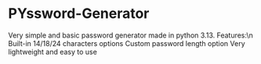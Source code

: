# PYssword-Generator
Very simple and basic password generator made in python 3.13.
Features:\n
Built-in 14/18/24 characters options
Custom password length option
Very lightweight and easy to use
